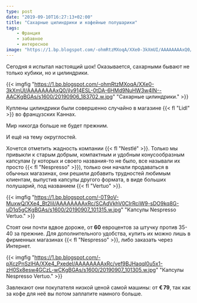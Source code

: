 ```yaml
---
type: post
date: "2019-09-10T16:27:13+02:00"
title: "Сахарные цилиндрики и кофейные полушарики"
tags:
    - Франция
    - забавное
    - интересное
image: "https://1.bp.blogspot.com/-ohmRtzMXoqA/XXe0-3kXmUI/AAAAAAAAxQ0/jIv914ESL-0tDA-6HMd9NuHW3w4IN--AACKgBGAs/s1600/20190906_183702.w.jpg"
---
```


Сегодня я испытал настоящий шок! Оказывается, сахарными бывают не только кубики, но и цилиндрики.

<!--more-->

{{< imgfig "https://1.bp.blogspot.com/-ohmRtzMXoqA/XXe0-3kXmUI/AAAAAAAAxQ0/jIv914ESL-0tDA-6HMd9NuHW3w4IN--AACKgBGAs/s1600/20190906_183702.w.jpg" "Сахарные цилиндрики." >}}

Куплены цилиндрики были совершенно случайно в магазине {{< fl "Lidl" >}} во французских Каннах.

Мир никогда больше не будет прежним.

И ещё на тему округлостей.

Хочется отметить жадность компании {{< fl "Nestlé" >}}. Только мы привыкли к старым добрым, компактным и удобным конусообразным капсулам (у которых и своего названия-то не было, все называли их просто {{< fl "Nespresso" >}}), только они начали продаваться в обычных магазинах, они решили добавить трудностей любимым клиентам, выпустив капсулы другого формата, в виде больших полушарий, под названием {{< fl "Vertuo" >}}.

{{< imgfig "https://1.bp.blogspot.com/-0T9oV-MuxwQ/XXe4_Bt2IiI/AAAAAAAAxRc/SCAdVkhV0CIrRciW9-sDO9kq8G-uD1q5gCKgBGAs/s1600/20190907_101315.w.jpg" "Капсулы Nespresso Vertuo." >}}

Стоят они почти вдвое дороже, от **60** евроцентов за штучку против 35-40 за прежние. Для дополнительного удобства, купить их можно лишь в фирменных магазинах {{< fl "Nespresso" >}}, либо заказать через Интернет.

{{< imgfig "https://1.bp.blogspot.com/-pXczPnSzlHA/XXe4_PxedeI/AAAAAAAAxRc/vef9BJHaqqI0u5x1-zH0Sx8esw4GCzL-wCKgBGAs/s1600/20190907_101305.w.jpg" "Капсулы Nespresso Vertuo." >}}

Завлекают они покупателя низкой ценой самой машины: от **€ 79**, так как за кофе для неё вы потом заплатите намного больше.